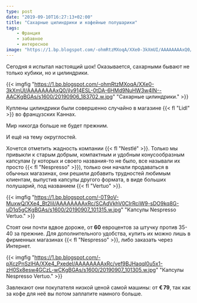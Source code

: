 ```yaml
---
type: post
date: "2019-09-10T16:27:13+02:00"
title: "Сахарные цилиндрики и кофейные полушарики"
tags:
    - Франция
    - забавное
    - интересное
image: "https://1.bp.blogspot.com/-ohmRtzMXoqA/XXe0-3kXmUI/AAAAAAAAxQ0/jIv914ESL-0tDA-6HMd9NuHW3w4IN--AACKgBGAs/s1600/20190906_183702.w.jpg"
---
```


Сегодня я испытал настоящий шок! Оказывается, сахарными бывают не только кубики, но и цилиндрики.

<!--more-->

{{< imgfig "https://1.bp.blogspot.com/-ohmRtzMXoqA/XXe0-3kXmUI/AAAAAAAAxQ0/jIv914ESL-0tDA-6HMd9NuHW3w4IN--AACKgBGAs/s1600/20190906_183702.w.jpg" "Сахарные цилиндрики." >}}

Куплены цилиндрики были совершенно случайно в магазине {{< fl "Lidl" >}} во французских Каннах.

Мир никогда больше не будет прежним.

И ещё на тему округлостей.

Хочется отметить жадность компании {{< fl "Nestlé" >}}. Только мы привыкли к старым добрым, компактным и удобным конусообразным капсулам (у которых и своего названия-то не было, все называли их просто {{< fl "Nespresso" >}}), только они начали продаваться в обычных магазинах, они решили добавить трудностей любимым клиентам, выпустив капсулы другого формата, в виде больших полушарий, под названием {{< fl "Vertuo" >}}.

{{< imgfig "https://1.bp.blogspot.com/-0T9oV-MuxwQ/XXe4_Bt2IiI/AAAAAAAAxRc/SCAdVkhV0CIrRciW9-sDO9kq8G-uD1q5gCKgBGAs/s1600/20190907_101315.w.jpg" "Капсулы Nespresso Vertuo." >}}

Стоят они почти вдвое дороже, от **60** евроцентов за штучку против 35-40 за прежние. Для дополнительного удобства, купить их можно лишь в фирменных магазинах {{< fl "Nespresso" >}}, либо заказать через Интернет.

{{< imgfig "https://1.bp.blogspot.com/-pXczPnSzlHA/XXe4_PxedeI/AAAAAAAAxRc/vef9BJHaqqI0u5x1-zH0Sx8esw4GCzL-wCKgBGAs/s1600/20190907_101305.w.jpg" "Капсулы Nespresso Vertuo." >}}

Завлекают они покупателя низкой ценой самой машины: от **€ 79**, так как за кофе для неё вы потом заплатите намного больше.